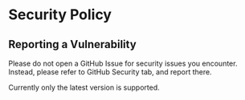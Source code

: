 # Security Policy

## Reporting a Vulnerability
Please do not open a GitHub Issue for security issues you encounter. Instead, please refer to GitHub Security tab, and report there.

Currently only the latest version is supported.
